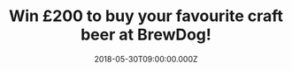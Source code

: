 ---
campaign-uuid: "c-8088d4fe-3991-404b-b24f-8973f7371e59"
type: "Preview"
category: "Food"
date: "2018-05-30T09:00:00.000Z"
end-date: "2018-06-27T23:59:00.000Z"
disable-form: false
is_promoted: false
has_entry_page: true
title: "Win £200 to buy your favourite craft beer at BrewDog!"
competition-description: "<p>Summer is just around the corner and there is no better\
  \ way to start it than with a cold beer, am I right?</p>\r\n<p>If you are as passionate\
  \ about great craft beer as we are you won’t want to miss this: We’re giving away\
  \ a £200 voucher to spend in craft beer at Brewdog!</p>\r\n<p>Want to know more?\
  \ Click on the link below!</p>"
hero-header: "Win a £250 voucher to spend in craft beer at BrewDog!"
terms-confirmation: "N/A"
banner-img: "https://assets.expresslyapp.com/asset-f70adced-e574-4b6b-8b81-0a59e0d8373c.jpg"
logo-left-href: "https://www.brewdog.com/"
logo-left-image: "https://assets.expresslyapp.com/7ed8be16-6fd7-4235-82db-d329ebe9c7c3-thumb.png"
logo-left-title: "Brew Dog"
bg-image-hero: "https://assets.expresslyapp.com/asset-db9ad033-7362-4eb3-a569-d8c15a3d97b9.jpg"
bg-image-first: "https://assets.expresslyapp.com/asset-17d23be7-3ea3-421e-82c0-0c15992f36a6.jpg"
bg-image-second: "https://assets.expresslyapp.com/asset-380a4063-5845-4e04-8d41-526a43ee0ae3.jpg"
bg-image-third: "https://assets.expresslyapp.com/asset-48f38404-5d64-47f1-bfb8-c4915e59a5ec.jpg"
section1-content: "<p>Bored of the industrially brewed lagers, in April 2007 the Scottish\
  \ Martin and James founded BrewDog and in only the 2nd year, became Scotland’s largest\
  \ independent brewery!</p>\r\n<p>After opening their first craft beer bar in Aberdeen\
  \ and due to the run-away success, they opened bars in Edinburgh, Glasgow and finally\
  \ made it to the capital, London!</p>\r\n<p>Ten years since BrewDog came howling\
  \ into the world, they’re celebrating their success adding more beers, bars, customers\
  \ and team to their business!</p>"
section2-content: "<p>At BrewDog they are on a mission to make people love craft beer!\
  \ All they care about is brewing worlds class craft beer. Extraordinary beers that\
  \ blow peoples mind and kick start a revolution.</p>\r\n<p>Punk IPA, Dead Pony Club,\
  \ Jet Black Heart, 5AM Saint, Indie Pale Ale… are the beers that they brew and people\
  \ love the most! but that is just the beginning of their long collection!</p>"
section3-content: "<p>If you want to try one of the BEST craft beers out there, now\
  \ you can because NME AAA is giving YOU a £250 voucher to spend in craft beer at\
  \ BrewDog!</p>\r\n<p>Competition closes on June 27th at 23:59 so complete the form\
  \ below and as they say: Walk tall, kick ass and learn to speak craft beer!</p>"
entry-title: "Win £200 to buy your favourite craft beer at BrewDog!"
entry-content: "<p>Complete the form below before June 27th at 23:59 and enjoy a beer\
  \ with friends in the summer evenings, with £200 to spend in craft beer from BrewDog\
  \ (split in 4x £50 vouchers). </p>"
has-winner: false
prize-description: "A £200 voucher to spend in craft beer at BrewDog.\r\nWinner wins\
  \ 4x £50 vouchers"
special-conditions: "Winner wins 4x £50 vouchers"
---